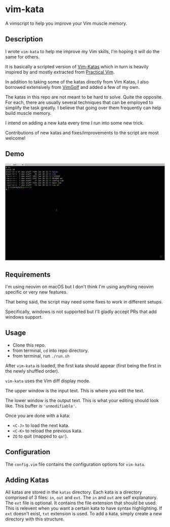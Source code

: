 # vim-kata

A vimscript to help you improve your Vim muscle memory.

## Description

I wrote `vim-kata` to help me improve my Vim skills, I'm hoping it will do the same for others.

It is basically a scripted version of [Vim-Katas](https://github.com/adomokos/Vim-Katas)
which in turn is heavily inspired by and mostly extracted from
[Practical Vim](https://pragprog.com/book/dnvim/practical-vim).

In addition to taking some of the katas directly from Vim Katas, I also borrowed extensively from
[VimGolf](https://www.vimgolf.com/) and added a few of my own.

The katas in this repo are not meant to be hard to solve. Quite the opposite. For each, there are usually
several techniques that can be employed to simplify the task greatly. I believe that going over them
frequently can help build muscle memory.

I intend on adding a new kata every time I run into some new trick.

Contributions of new katas and fixes/improvements to the script are most welcome!

## Demo

![Screencast](https://github.com/dankilman/vim-kata/raw/master/doc/demo.gif)

## Requirements

I'm using neovim on macOS but I don't think I'm using anything neovim specific or very new features.

That being said, the script may need some fixes to work in different setups.

Specifically, windows is not supported but I'll gladly accept PRs that add windows support.

## Usage

* Clone this repo.
* from terminal, `cd` into repo directory.
* from terminal, run `./run.sh`

After `vim-kata` is loaded, the first kata should appear (first being the first in the newly shuffled order).

`vim-kata` uses the Vim diff display mode.

The upper window is the input text. This is where you edit the text.

The lower window is the output text. This is what your editing should look like. This buffer is `'unmodifiable'`.

Once you are done with a kata:

* `<C-J>` to load the next kata.
* `<C-K>` to reload the previous kata.
* `ZQ` to quit (mapped to `qa!`).

## Configuration
The `config.vim` file contains the configuration options for `vim-kata`.

## Adding Katas

All katas are stored in the `katas` directory.
Each kata is a directory comprised of 3 files: `in`, `out` and `ext`.
The `in` and `out` are self explanatory.
The `ext` file is optional. It contains the file extension that should be used.
This is relevent when you want a certain kata to have syntax highlighting.
If `ext` doesn't exist, `txt` extension is used.
To add a kata, simply create a new directory with this structure.
